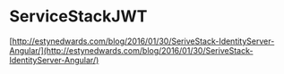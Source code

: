 # ServiceStackJWT
[http://estynedwards.com/blog/2016/01/30/SeriveStack-IdentityServer-Angular/](http://estynedwards.com/blog/2016/01/30/SeriveStack-IdentityServer-Angular/)
